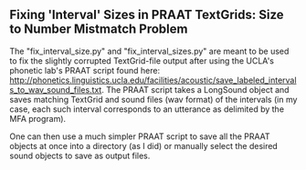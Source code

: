## Fixing 'Interval' Sizes in PRAAT TextGrids: Size to Number Mistmatch Problem


The "fix_interval_size.py" and "fix_interval_sizes.py" are meant to be used to fix the slightly corrupted TextGrid-file output after using the UCLA's phonetic lab's PRAAT script found here: http://phonetics.linguistics.ucla.edu/facilities/acoustic/save_labeled_intervals_to_wav_sound_files.txt.
The PRAAT script takes a LongSound object and saves matching TextGrid and sound files (wav format) of the intervals (in my case, each such interval corresponds to an utterance as delimited by the MFA program).


One can then use a much simpler PRAAT script to save all the PRAAT objects at once into a directory (as I did) or manually select the desired sound objects to save as output files.
